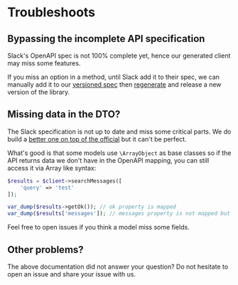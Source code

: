 # Troubleshoots

## Bypassing the incomplete API specification

Slack's OpenAPI spec is not 100% complete yet, hence our generated client may
miss some features.

If you miss an option in a method, until Slack add it to their spec, we can
manually add it to our [versioned spec](https://github.com/jolicode/slack-php-api/tree/main/resources/slack-openapi-patched.json) then
[regenerate](updating-sdk.md) and release a new version of the library.

## Missing data in the DTO?

The Slack specification is not up to date and miss some critical parts. We do
build a [better one on top of the official](doc/updating-sdk.md) but it can't
be perfect.

What's good is that some models use `\ArrayObject` as base classes so if the
API returns data we don't have in the OpenAPI mapping, you can still access it via
Array like syntax:

```php
$results = $client->searchMessages([
    'query' => 'test'
]);

var_dump($results->getOk()); // ok property is mapped
var_dump($results['messages']); // messages property is not mapped but still readable
```

Feel free to open issues if you think a model miss some fields.

## Other problems?

The above documentation did not answer your question? Do not hesitate to open
an issue and share your issue with us.
